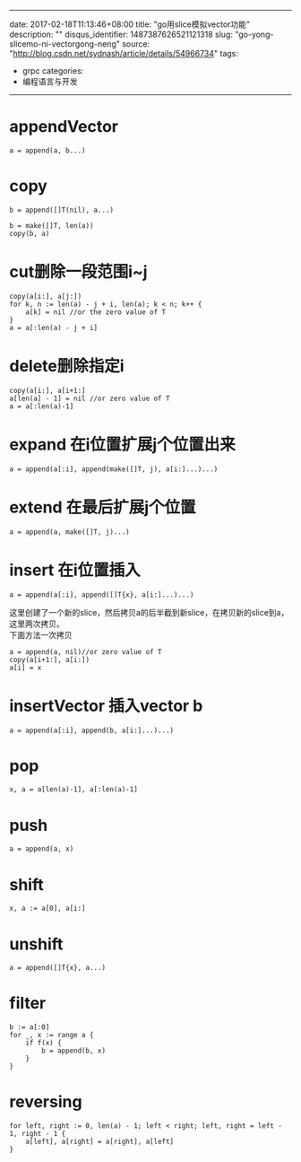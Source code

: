 
---
date: 2017-02-18T11:13:46+08:00
title: "go用slice模拟vector功能"
description: ""
disqus_identifier: 1487387626521121318
slug: "go-yong-slicemo-ni-vectorgong-neng"
source: "http://blog.csdn.net/sydnash/article/details/54966734"
tags:
- grpc
categories:
- 编程语言与开发
---

appendVector
============

``` - 编程语言与开发
a = append(a, b...)
```

copy
====

``` - 编程语言与开发
b = append([]T(nil), a...)
```

``` - 编程语言与开发
b = make([]T, len(a))
copy(b, a)
```

cut删除一段范围i\~j
===================

``` - 编程语言与开发
copy(a[i:], a[j:])
for k, n := len(a) - j + i, len(a); k < n; k++ {
    a[k] = nil //or the zero value of T
}
a = a[:len(a) - j + i]
```

delete删除指定i
===============

``` - 编程语言与开发
copy(a[i:], a[i+1:]
a[len(a] - 1] = nil //or zero value of T
a = a[:len(a)-1]
```

expand 在i位置扩展j个位置出来
=============================

``` - 编程语言与开发
a = append(a[:i], append(make([]T, j), a[i:]...)...)
```

extend 在最后扩展j个位置
========================

``` - 编程语言与开发
a = append(a, make([]T, j)...)
```

insert 在i位置插入
==================

``` - 编程语言与开发
a = append(a[:i], append([]T{x}, a[i:]...)...)
```

这里创建了一个新的slice，然后拷贝a的后半截到新slice，在拷贝新的slice到a，这里两次拷贝。
\
下面方法一次拷贝

``` - 编程语言与开发
a = append(a, nil)//or zero value of T
copy(a[i+1:], a[i:])
a[i] = x
```

insertVector 插入vector b
=========================

``` - 编程语言与开发
a = append(a[:i], append(b, a[i:]...)...)
```

pop
===

``` - 编程语言与开发
x, a = a[len(a)-1], a[:len(a)-1]
```

push
====

``` - 编程语言与开发
a = append(a, x)
```

shift
=====

``` - 编程语言与开发
x, a := a[0], a[i:]
```

unshift
=======

``` - 编程语言与开发
a = append([]T{x}, a...)
```

filter
======

``` - 编程语言与开发
b := a[:0]
for _, x := range a {
    if f(x) {
        b = append(b, x)
    }
}
```

reversing
=========

``` - 编程语言与开发
for left, right := 0, len(a) - 1; left < right; left, right = left - 1, right - 1 {
    a[left], a[right] = a[right], a[left]
}
```

